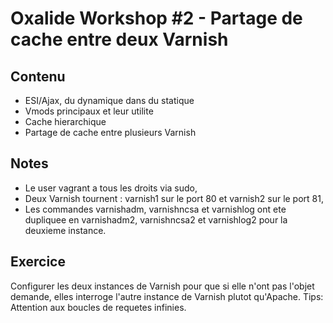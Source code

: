 # Oxalide Workshop #2 - Partage de cache entre deux Varnish

## Contenu

 * ESI/Ajax, du dynamique dans du statique
 * Vmods principaux et leur utilite
 * Cache hierarchique
 * Partage de cache entre plusieurs Varnish

## Notes

 * Le user vagrant a tous les droits via sudo,
 * Deux Varnish tournent : varnish1 sur le port 80 et varnish2 sur le port 81,
 * Les commandes varnishadm, varnishncsa et varnishlog ont ete dupliquee en varnishadm2, varnishncsa2 et varnishlog2 pour la deuxieme instance.

## Exercice
Configurer les deux instances de Varnish pour que si elle n'ont pas l'objet demande, elles interroge l'autre instance de Varnish plutot qu'Apache.
Tips: Attention aux boucles de requetes infinies.
